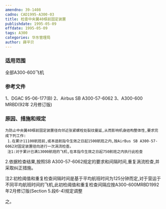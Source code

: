 ```yaml
---
amendno: 39-1408
cadno: CAD1995-A300-03
title: 检查中央翼40框前固定装置
publishdate: 1995-05-09
effdate: 1995-05-09
tags: A300
categories: 华东管理局
author: 薛平贝
---
```


### 适用范围 
全部A300-600飞机

### 参考文件
1、DGAC 95-06-177(B) 
2、Airbus SB A300-57-6062 
3、A300-600 MRBD(92年 2月修订版) 

### 原因、措施和规定 
    为防止中央翼40框前固定装置径向邻近张紧螺栓处裂纹曼延,从而影响机身结构整体性,要求完成下列工作: 
     1.在累计11100航班前,或本适航指令生效之日起1500航班之内,按AirBus SB A300-57-6062对固定装置径向进行一次涡流检查。 
     注1:对于累计已满13000航班的飞机,在本指令生效之日起750航班之内执行此检查 
2.依据检查结果,按照SB A300-57-6062规定的要求和间隔时间,重复涡流检查,并采取纠正措施。 

注2:初检阈值和重复检查间隔时间是基于平均航班时间为125分钟而定,对于营运于不同平均航班时间的飞机,此初检阈值和重复检查间隔应按A300-600MRBD1992年2月修订版(Section 5.段6-4)规定调整
  
之。
